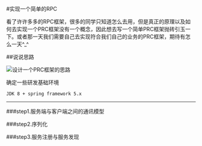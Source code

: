 #实现一个简单的RPC

看了许许多多的RPC框架，很多的同学只知道怎么去用，但是真正的原理以及如何去实现一个PRC框架没有一个概念，因此想去写一个简单PRC框架抛砖引玉一下。或者那一天我们需要自己去实现符合我们自己的业务的PRC框架，期待有怎么一天^_^


##说说思路

![设计一个PRC框架的思路](http://sinom21.oss-cn-hangzhou.aliyuncs.com/%E5%A6%82%E4%BD%95%E5%86%99%E4%B8%80%E4%B8%AARPC%E6%A1%86%E6%9E%B6.png)

确定一些研发基础环境

    JDK 8 + spring framework 5.x


---
###step1.服务端与客户端之间的通讯模型

###step2.序列化

###step3.服务注册与服务发现

###

